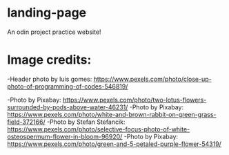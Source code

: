 # landing-page
An odin project practice website!

# Image credits:
-Header photo by luis gomes: https://www.pexels.com/photo/close-up-photo-of-programming-of-codes-546819/

-Photo by Pixabay: https://www.pexels.com/photo/two-lotus-flowers-surrounded-by-pods-above-water-46231/
-Photo by Pixabay: https://www.pexels.com/photo/white-and-brown-rabbit-on-green-grass-field-372166/
-Photo by Stefan Stefancik: https://www.pexels.com/photo/selective-focus-photo-of-white-osteospermum-flower-in-bloom-96920/
-Photo by Pixabay: https://www.pexels.com/photo/green-and-5-petaled-purple-flower-54319/